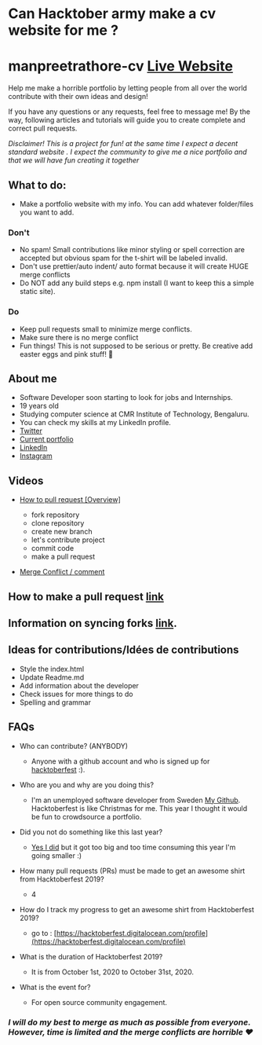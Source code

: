 
# Can Hacktober army make a cv website for me ?
# manpreetrathore-cv [Live Website](#)

Help me make a horrible portfolio by letting people from all over the world contribute with their own ideas and design!

If you have any questions or any requests, feel free to message me!
By the way, following articles and tutorials will guide you to create complete and correct pull requests.

_Disclaimer! This is a project for fun! at the same time I  expect a decent standard website . I expect the community to give me a nice portfolio and that we will have fun creating it together_

## What to do:
- Make a portfolio website with my info. You can add whatever folder/files you want to add.

### Don't

- No spam! Small contributions like minor styling or spell correction are accepted but obvious spam for the t-shirt will be labeled invalid.
- Don't use prettier/auto indent/ auto format because it will create HUGE merge conflicts
- Do NOT add any build steps e.g. npm install (I want to keep this a simple static site).

### Do

- Keep pull requests small to minimize merge conflicts.
- Make sure there is no merge conflict
- Fun things! This is not supposed to be serious or pretty. Be creative add easter eggs and pink stuff! 🐷

## About me

- Software Developer soon starting to look for jobs and Internships.
- 19 years old
- Studying computer science at CMR Institute of Technology, Bengaluru.
- You can check my skills at my LinkedIn profile.
- [Twitter](https://twitter.com/mxnpreetxo)
- [Current portfolio](#)
- [LinkedIn](https://www.linkedin.com/in/manpreet-rathore-b1771b172/)
- [Instagram](https://www.instagram.com/mxnpreetxo/)

## Videos

- [How to pull request [Overview]](https://youtu.be/DIj2q02gvKs)
    - fork repository
    - clone repository
    - create new branch
    - let's contribute project
    - commit code
    - make a pull request

- [Merge Conflict / comment](https://youtu.be/zOx5PJTY8CI)

## How to make a pull request [link](https://help.github.com/en/desktop/contributing-to-projects/creating-a-pull-request)

## Information on syncing forks [link](https://help.github.com/articles/syncing-a-fork/).

## Ideas for contributions/Idées de contributions

- Style the index.html
- Update Readme.md
- Add information about the developer
- Check issues for more things to do
- Spelling and grammar

## FAQs

- Who can contribute? (ANYBODY)

  - Anyone with a github account and who is signed up for [hacktoberfest](https://hacktoberfest.digitalocean.com/) :).

- Who are you and why are you doing this?
  - I'm an unemployed software developer from Sweden [My Github](https://github.com/BennyCarlsson). Hacktoberfest is like Christmas for me. This year I thought it would be fun to crowdsource a portfolio.
- Did you not do something like this last year?
  - [Yes I did](https://github.com/lingonsaft/hacktoberfest) but it got too big and too time consuming this year I'm going smaller :)
- How many pull requests (PRs) must be made to get an awesome shirt from Hacktoberfest 2019?
  - 4
- How do I track my progress to get an awesome shirt from Hacktoberfest 2019?
  - go to : [https://hacktoberfest.digitalocean.com/profile](https://hacktoberfest.digitalocean.com/profile)
- What is the duration of Hacktoberfest 2019?
  - It is from October 1st, 2020 to October 31st, 2020.
- What is the event for?
  - For open source community engagement.


### _I will do my best to merge as much as possible from everyone. However, time is limited and the merge conflicts are horrible ❤️_
